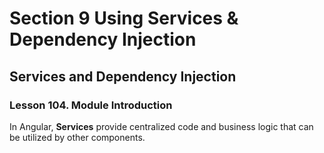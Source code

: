 # Section 9 Using Services & Dependency Injection

## Services and Dependency Injection

### Lesson 104. Module Introduction

In Angular, **Services** provide centralized code and business logic that can be utilized by other components.
